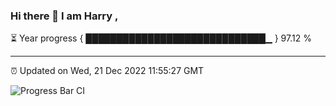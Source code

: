 ### Hi there 👋 I am Harry , 

⏳ Year progress { █████████████████████████████▁ } 97.12 %

---

⏰ Updated on Wed, 21 Dec 2022 11:55:27 GMT

![Progress Bar CI](https://github.com/duykhang68/duykhang68/workflows/Progress%20Bar%20CI/badge.svg)
